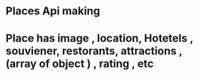 # Places Api making 
# Place has image , location, Hotetels , souviener, restorants, attractions , (array of object ) , rating , etc
 # 